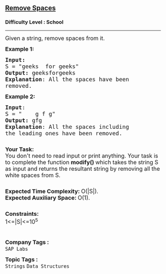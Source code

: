 <h2><a href="https://www.geeksforgeeks.org/problems/remove-spaces0128/1?page=4&category=Strings&sortBy=submissions">Remove Spaces</a></h2><h3>Difficulty Level : School</h3><hr><div class="problems_problem_content__Xm_eO" style="user-select: auto;"><p style="user-select: auto;"><span style="font-size: 18px; user-select: auto;">Given a string, remove spaces from it.&nbsp;</span></p>
<p style="user-select: auto;"><span style="font-size: 18px; user-select: auto;"><strong style="user-select: auto;">Example 1:</strong></span></p>
<pre style="user-select: auto;"><span style="font-size: 18px; user-select: auto;"><strong style="user-select: auto;">Input:</strong>
S = "geeks&nbsp; for geeks"
<strong style="user-select: auto;">Output:</strong> geeksforgeeks
<strong style="user-select: auto;">Explanation</strong>: All the spaces have been 
removed.</span>
</pre>
<p style="user-select: auto;"><span style="font-size: 18px; user-select: auto;"><strong style="user-select: auto;">Example 2:</strong></span></p>
<pre style="user-select: auto;"><span style="font-size: 18px; user-select: auto;"><strong style="user-select: auto;">Input</strong>: 
S = "&nbsp;&nbsp;&nbsp; g f g"
<strong style="user-select: auto;">Output:</strong> gfg
<strong style="user-select: auto;">Explanation</strong>: All the spaces including
the leading ones have been removed.</span>
</pre>
<p style="user-select: auto;"><br style="user-select: auto;"><span style="font-size: 18px; user-select: auto;"><strong style="user-select: auto;">Your Task:</strong><br style="user-select: auto;">You don't need to read input or print anything. Your task is to complete the function&nbsp;<strong style="user-select: auto;">modify()&nbsp;</strong>which takes the string S as input and returns the resultant string by removing all the white spaces from S.</span></p>
<p style="user-select: auto;"><br style="user-select: auto;"><span style="font-size: 18px; user-select: auto;"><strong style="user-select: auto;">Expected Time Complexity:&nbsp;</strong>O(|S|).<br style="user-select: auto;"><strong style="user-select: auto;">Expected Auxiliary Space:&nbsp;</strong>O(1).</span></p>
<p style="user-select: auto;"><br style="user-select: auto;"><span style="font-size: 18px; user-select: auto;"><strong style="user-select: auto;">Constraints:</strong><br style="user-select: auto;">1&lt;=|S|&lt;=10<sup style="user-select: auto;">5</sup></span></p>
<p style="user-select: auto;">&nbsp;</p></div><p><span style=font-size:18px><strong>Company Tags : </strong><br><code>SAP Labs</code>&nbsp;<br><p><span style=font-size:18px><strong>Topic Tags : </strong><br><code>Strings</code>&nbsp;<code>Data Structures</code>&nbsp;